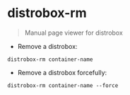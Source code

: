 # distrobox-rm

> Manual page viewer for distrobox

- Remove a distrobox:

`distrobox-rm container-name`

- Remove a distrobox forcefully:

`distrobox-rm container-name --force`


